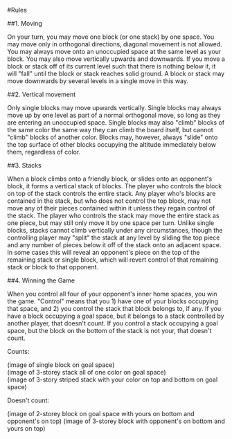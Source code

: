 #Rules

##1. Moving

On your turn, you may move one block (or one stack) by one space. You may move only in orthogonal directions, diagonal movement is not allowed. You may always move onto an unoccupied space at the same level as your block. You may also move vertically upwards and downwards. If you move a block or stack off of its current level such that there is nothing below it, it will "fall" until the block or stack reaches solid ground. A block or stack may move downwards by several levels in a single move in this way.

##2. Vertical movement

Only single blocks may move upwards vertically. Single blocks may always move up by one level as part of a normal orthogonal move, so long as they are entering an unoccupied space. Single blocks may also "climb" blocks of the same color the same way they can climb the board itself, but cannot "climb" blocks of another color. Blocks may, however, always "slide" onto the top surface of other blocks occupying the altitude immediately below them, regardless of color. 

##3. Stacks

When a block climbs onto a friendly block, or slides onto an opponent's block, it forms a vertical stack of blocks. The player who controls the block on top of the stack controls the entire stack. Any player who's blocks are contained in the stack, but who does not control the top block, may not move any of their pieces contained within it unless they regain control of the stack. The player who controls the stack may move the entire stack as one piece, but may still only move it by one space per turn. Unlike single blocks, stacks cannot climb vertically under any circumstances, though the controlling player may "split" the stack at any level by sliding the top piece and any number of pieces below it off of the stack onto an adjacent space. In some cases this will reveal an opponent's piece on the top of the remaining stack or single block, which will revert control of that remaining stack or block to that opponent.

##4. Winning the Game

When you control all four of your opponent's inner home spaces, you win the game. "Control" means that you 1) have one of your blocks occupying that space, and 2) you control the stack that block belongs to, if any. If you have a block occupying a goal space, but it belongs to a stack controlled by another player, that doesn't count. If you control a stack occupying a goal space, but the block on the bottom of the stack is not your, that doesn't count.

Counts:

(image of single block on goal space)  
(image of 3-storey stack all of one color on goal space)  
(image of 3-story striped stack with your color on top and bottom on goal space)

Doesn't count:

(image of 2-storey block on goal space with yours on bottom and opponent's on top)
(image of 3-storey block with opponent's on bottom and yours on top)
